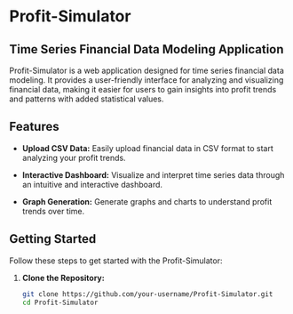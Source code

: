 # Profit-Simulator

## Time Series Financial Data Modeling Application

Profit-Simulator is a web application designed for time series financial data modeling. It provides a user-friendly interface for analyzing and visualizing financial data, making it easier for users to gain insights into profit trends and patterns with added statistical values.

## Features

- **Upload CSV Data:** Easily upload financial data in CSV format to start analyzing your profit trends.

- **Interactive Dashboard:** Visualize and interpret time series data through an intuitive and interactive dashboard.

- **Graph Generation:** Generate graphs and charts to understand profit trends over time.

## Getting Started

Follow these steps to get started with the Profit-Simulator:

1. **Clone the Repository:**
   ```bash
   git clone https://github.com/your-username/Profit-Simulator.git
   cd Profit-Simulator


